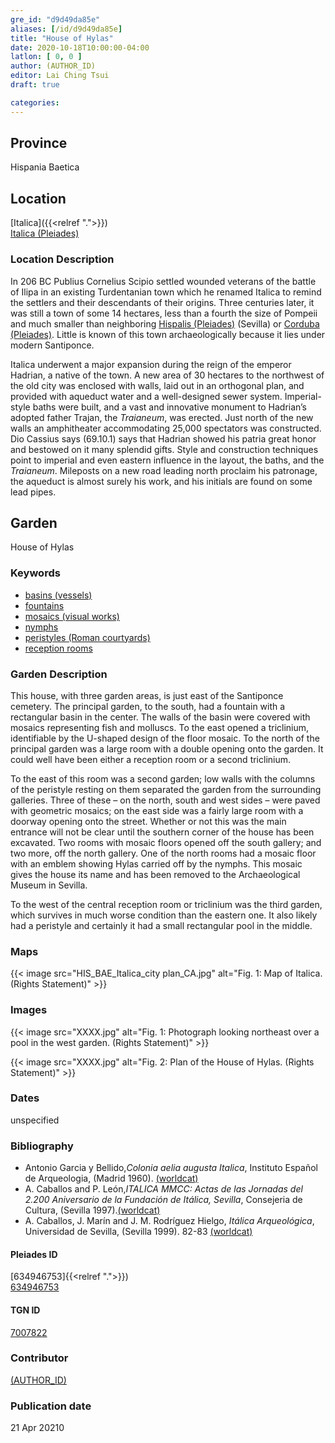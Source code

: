 ```yaml
---
gre_id: "d9d49da85e"
aliases: [/id/d9d49da85e]
title: "House of Hylas"
date: 2020-10-18T10:00:00-04:00
latlon: [ 0, 0 ]
author: (AUTHOR_ID)
editor: Lai Ching Tsui
draft: true

categories:
---
```


## Province
Hispania Baetica

<!--### Province Description-->

<!-- DESCRIPTION -->


## Location

[Italica]({{<relref ".">}}) \
[Italica (Pleiades)](https://pleiades.stoa.org/places/256231)

### Location Description

In 206 BC Publius Cornelius Scipio settled wounded veterans of the battle of Ilipa in an existing Turdentanian town which he renamed Italica to remind the settlers and their descendants of their origins.  Three centuries later, it was still a town of some 14 hectares, less than a fourth the size of Pompeii and much smaller than neighboring [Hispalis (Pleiades)](https://pleiades.stoa.org/places/256210) (Sevilla) or [Corduba (Pleiades)](https://pleiades.stoa.org/places/256128).  Little is known of this town archaeologically because it lies under modern Santiponce.

Italica underwent a major expansion during the reign of the emperor Hadrian, a native of the town. A new area of 30 hectares to the northwest of the old city was enclosed with walls, laid out in an orthogonal plan, and provided with aqueduct water and a well-designed sewer system. Imperial-style baths were built, and a vast and innovative monument to Hadrian’s adopted father Trajan, the *Traianeum*, was erected.  Just north of the new walls an amphitheater accommodating 25,000 spectators was constructed. Dio Cassius says (69.10.1) says that Hadrian showed his patria great honor and bestowed on it many splendid gifts. Style and construction techniques point to imperial and even eastern influence in the layout, the baths, and the *Traianeum*.  Mileposts on a new road leading north proclaim his patronage, the aqueduct is almost surely his work, and his initials are found on some lead pipes.

## Garden

House of Hylas

### Keywords

- [basins (vessels)](http://vocab.getty.edu/page/aat/300045614)
- [fountains](http://vocab.getty.edu/page/aat/300006179)
- [mosaics (visual works)](http://vocab.getty.edu/page/aat/300015342)
- [nymphs](http://vocab.getty.edu/page/aat/300379159)
- [peristyles (Roman courtyards)](http://vocab.getty.edu/page/aat/300004029)
- [reception rooms](http://vocab.getty.edu/page/aat/300077176)
<!-- [triclinia (rooms)](http://vocab.getty.edu/page/aat/300004359)-->


### Garden Description

This house, with three garden areas, is just east of the Santiponce cemetery.  The principal garden, to the south, had a fountain with a rectangular basin in the center. The walls of the basin were covered with mosaics representing fish and molluscs. To the east opened a triclinium, identifiable by the U-shaped design of the floor mosaic. To the north of the principal garden was a large room with a double opening onto the garden.  It could well have been either a reception room or a second triclinium.  

To the east of this room was a second garden; low walls with the columns of the peristyle resting on them separated the garden from the surrounding galleries.  Three of these – on the north, south and west sides – were paved with geometric mosaics; on the east side was a fairly large room with a doorway opening onto the street.  Whether or not this was the main entrance will not be clear until the southern corner of the house has been excavated.  Two rooms with mosaic floors opened off the south gallery; and two more, off the north gallery.  One of the north rooms had a mosaic floor with an emblem showing Hylas carried off by the nymphs.  This mosaic gives the house its name and has been removed to the Archaeological Museum in Sevilla.

To the west of the central reception room or triclinium was the third garden, which survives in much worse condition than the eastern one. It also likely had a peristyle and certainly it had a small rectangular pool in the middle.  


### Maps

{{< image src="HIS_BAE_Italica_city plan_CA.jpg" alt="Fig. 1: Map of Italica. (Rights Statement)" >}}

### Images


{{< image src="XXXX.jpg" alt="Fig. 1: Photograph looking northeast over a pool in the west garden. (Rights Statement)" >}}

{{< image src="XXXX.jpg" alt="Fig. 2: Plan of the House of Hylas. (Rights Statement)" >}}


### Dates

unspecified

### Bibliography

* Antonio Garcia y Bellido,*Colonia aelia augusta Italica*, Instituto Español de Arqueologia, (Madrid 1960). [(worldcat)](http://www.worldcat.org/oclc/882602957)
* A. Caballos and P. León,*ITALICA MMCC: Actas de las Jornadas del 2.200 Aniversario de la Fundación de Itálica, Sevilla*, Consejeria de Cultura, (Sevilla 1997).[(worldcat)](http://www.worldcat.org/oclc/638777432)
* A. Caballos, J. Marín and J. M. Rodríguez Hielgo, *Itálica Arqueológica*, Universidad de Sevilla, (Sevilla 1999). 82-83 [(worldcat)](http://www.worldcat.org/oclc/916989580)




<!--#### Periodo ID-->

<!-- [PERIODO_ID](https://pleiades.stoa.org/places/PLEIADES_ID) -->

#### Pleiades ID
[634946753]{{<relref ".">}}) \
[634946753](https://pleiades.stoa.org/places/634946753)

#### TGN ID
[7007822](http://vocab.getty.edu/page/tgn/7007822)

### Contributor
[(AUTHOR_ID)](link) <!-- - (ORCID: [xxx](link)) -->

### Publication date

21 Apr 20210